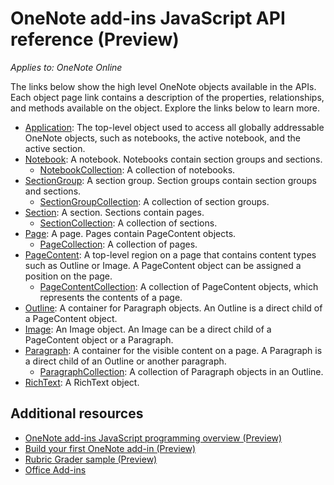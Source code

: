 # OneNote add-ins JavaScript API reference (Preview)

*Applies to: OneNote Online*

The links below show the high level OneNote objects available in the APIs. Each object page link contains a description of the properties, relationships, and methods available on the object. Explore the links below to learn more. 
	
- [Application](application.md): The top-level object used to access all globally addressable OneNote objects, such as notebooks, the active notebook, and the active section.
- [Notebook](notebook.md): A notebook. Notebooks contain section groups and sections.
   - [NotebookCollection](notebookcollection.md): A collection of notebooks. 
- [SectionGroup](sectiongroup.md): A section group. Section groups contain section groups and sections.
   - [SectionGroupCollection](sectiongroupcollection.md): A collection of section groups.
- [Section](section.md): A section. Sections contain pages.
   - [SectionCollection](sectioncollection.md): A collection of sections.
- [Page](page.md): A page. Pages contain PageContent objects.
   - [PageCollection](pagecollection.md): A collection of pages.
- [PageContent](pagecontent.md): A top-level region on a page that contains content types such as Outline or Image. A PageContent object can be assigned a position on the page.
   - [PageContentCollection](pagecontentcollection.md): A collection of PageContent objects, which represents the contents of a page.
- [Outline](outline.md): A container for Paragraph objects. An Outline is a direct child of a PageContent object.
- [Image](image.md): An Image object. An Image can be a direct child of a PageContent object or a Paragraph.
- [Paragraph](paragraph.md): A container for the visible content on a page. A Paragraph is a direct child of an Outline or another paragraph.
  - [ParagraphCollection](paragraphcollection.md): A collection of Paragraph objects in an Outline.
- [RichText](richtext.md): A RichText object.

		
## Additional resources

- [OneNote add-ins JavaScript programming overview (Preview)](../../docs/onenote/onenote-add-ins-programming-overview.md)
- [Build your first OneNote add-in (Preview)](../../docs/onenote/onenote-add-ins-getting-started.md)
- [Rubric Grader sample (Preview)](https://github.com/OfficeDev/OneNote-Add-in-Rubric-Grader-Preview)
- [Office Add-ins](https://dev.office.com/docs/add-ins/overview/office-add-ins)